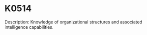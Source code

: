 # K0514
Description: Knowledge of organizational structures and associated intelligence capabilities.

